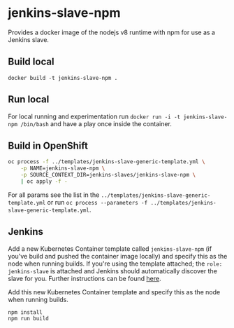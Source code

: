 # jenkins-slave-npm
Provides a docker image of the nodejs v8 runtime with npm for use as a Jenkins slave.

## Build local
`docker build -t jenkins-slave-npm .`

## Run local
For local running and experimentation run `docker run -i -t jenkins-slave-npm /bin/bash` and have a play once inside the container.

## Build in OpenShift
```bash
oc process -f ../templates/jenkins-slave-generic-template.yml \
    -p NAME=jenkins-slave-npm \
    -p SOURCE_CONTEXT_DIR=jenkins-slaves/jenkins-slave-npm \
    | oc apply -f -
```
For all params see the list in the `../templates/jenkins-slave-generic-template.yml` or run `oc process --parameters -f ../templates/jenkins-slave-generic-template.yml`.

## Jenkins
Add a new Kubernetes Container template called `jenkins-slave-npm` (if you've build and pushed the container image locally) and specify this as the node when running builds. If you're using the template attached; the `role: jenkins-slave` is attached and Jenkins should automatically discover the slave for you. Further instructions can be found [here](https://docs.openshift.com/container-platform/3.7/using_images/other_images/jenkins.html#using-the-jenkins-kubernetes-plug-in-to-run-jobs).

Add this new Kubernetes Container template and specify this as the node when running builds. 
```
npm install
npm run build
```
